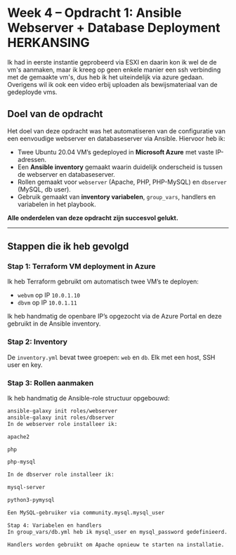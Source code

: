 # Week 4 – Opdracht 1: Ansible Webserver + Database Deployment HERKANSING

Ik had in eerste instantie geprobeerd via ESXI en daarin kon ik wel de de vm's aanmaken, maar ik kreeg op geen enkele manier een ssh verbinding met de gemaakte vm's, dus heb ik het uiteindelijk via azure gedaan. Overigens wil ik ook een video erbij uploaden als bewijsmateriaal van de gedeployde vms.



## Doel van de opdracht

Het doel van deze opdracht was het automatiseren van de configuratie van een eenvoudige webserver en databaseserver via Ansible. Hiervoor heb ik:

- Twee Ubuntu 20.04 VM’s gedeployed in **Microsoft Azure** met vaste IP-adressen.
- Een **Ansible inventory** gemaakt waarin duidelijk onderscheid is tussen de webserver en databaseserver.
- Rollen gemaakt voor `webserver` (Apache, PHP, PHP-MySQL) en `dbserver` (MySQL, db user).
- Gebruik gemaakt van **inventory variabelen**, `group_vars`, handlers en variabelen in het playbook.

**Alle onderdelen van deze opdracht zijn succesvol gelukt.**

---

## Stappen die ik heb gevolgd

### Stap 1: Terraform VM deployment in Azure
Ik heb Terraform gebruikt om automatisch twee VM’s te deployen:
- `webvm` op IP `10.0.1.10`
- `dbvm` op IP `10.0.1.11`

Ik heb handmatig de openbare IP’s opgezocht via de Azure Portal en deze gebruikt in de Ansible inventory.

### Stap 2: Inventory
De `inventory.yml` bevat twee groepen: `web` en `db`. Elk met een host, SSH user en key.

### Stap 3: Rollen aanmaken
Ik heb handmatig de Ansible-role structuur opgebouwd:

```bash
ansible-galaxy init roles/webserver
ansible-galaxy init roles/dbserver
In de webserver role installeer ik:

apache2

php

php-mysql

In de dbserver role installeer ik:

mysql-server

python3-pymysql

Een MySQL-gebruiker via community.mysql.mysql_user

Stap 4: Variabelen en handlers
In group_vars/db.yml heb ik mysql_user en mysql_password gedefinieerd.

Handlers worden gebruikt om Apache opnieuw te starten na installatie.

